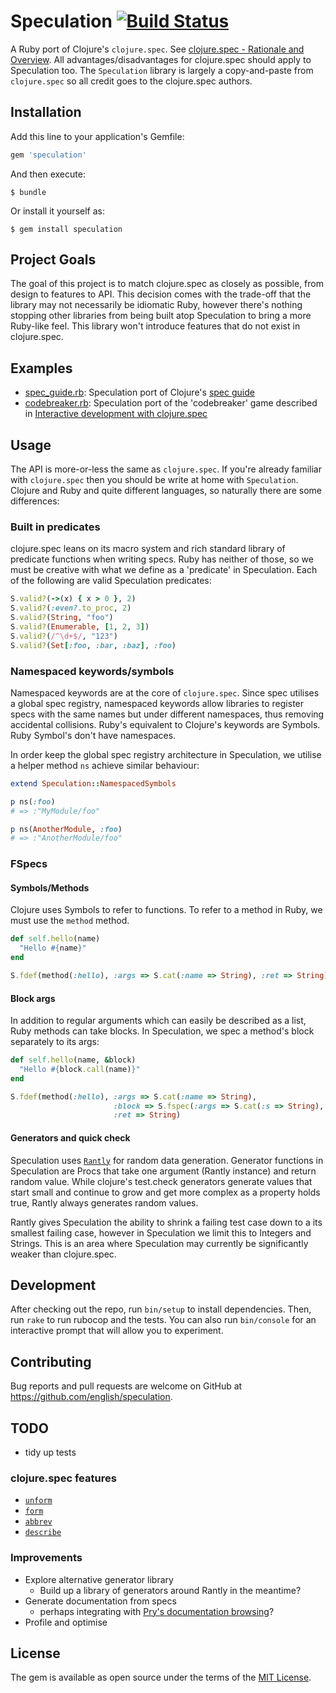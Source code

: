 # Speculation [![Build Status](https://travis-ci.org/english/speculation.svg?branch=master)](https://travis-ci.org/english/speculation)

A Ruby port of Clojure's `clojure.spec`. See [clojure.spec - Rationale and Overview](https://clojure.org/about/spec). All advantages/disadvantages for clojure.spec should apply to Speculation too. The `Speculation` library is largely a copy-and-paste from `clojure.spec` so all credit goes to the clojure.spec authors.

## Installation

Add this line to your application's Gemfile:

```ruby
gem 'speculation'
```

And then execute:

    $ bundle

Or install it yourself as:

    $ gem install speculation

## Project Goals

The goal of this project is to match clojure.spec as closely as possible, from design to features to API. This decision comes with the trade-off that the library may not necessarily be idiomatic Ruby, however there's nothing stopping other libraries from being built atop Speculation to bring a more Ruby-like feel. This library won't introduce features that do not exist in clojure.spec.

## Examples

- [spec_guide.rb](examples/spec_guide.rb): Speculation port of Clojure's [spec guide](https://clojure.org/guides/spec)
- [codebreaker.rb](examples/codebreaker.rb): Speculation port of the 'codebreaker' game described in [Interactive development with clojure.spec](http://blog.cognitect.com/blog/2016/10/5/interactive-development-with-clojurespec)

## Usage

The API is more-or-less the same as `clojure.spec`. If you're already familiar with `clojure.spec` then you should be write at home with `Speculation`. Clojure and Ruby and quite different languages, so naturally there are some differences:

### Built in predicates

clojure.spec leans on its macro system and rich standard library of predicate functions when writing specs. Ruby has neither of those, so we must be creative with what we define as a 'predicate' in Speculation. Each of the following are valid Speculation predicates:

```rb
S.valid?(->(x) { x > 0 }, 2)
S.valid?(:even?.to_proc, 2)
S.valid?(String, "foo")
S.valid?(Enumerable, [1, 2, 3])
S.valid?(/^\d+$/, "123")
S.valid?(Set[:foo, :bar, :baz], :foo)
```

### Namespaced keywords/symbols

Namespaced keywords are at the core of `clojure.spec`. Since spec utilises a global spec registry, namespaced keywords allow libraries to register specs with the same names but under different namespaces, thus removing accidental collisions. Ruby's equivalent to Clojure's keywords are Symbols. Ruby Symbol's don't have namespaces.

In order keep the global spec registry architecture in Speculation, we utilise a helper method `ns` achieve similar behaviour:

```rb
extend Speculation::NamespacedSymbols

p ns(:foo)
# => :"MyModule/foo"

p ns(AnotherModule, :foo)
# => :"AnotherModule/foo"
```

### FSpecs

#### Symbols/Methods

Clojure uses Symbols to refer to functions. To refer to a method in Ruby, we must use the `method` method.

```rb
def self.hello(name)
  "Hello #{name}"
end

S.fdef(method(:hello), :args => S.cat(:name => String), :ret => String)
```

#### Block args

In addition to regular arguments which can easily be described as a list, Ruby methods can take blocks. In Speculation, we spec a method's block separately to its args:

```rb
def self.hello(name, &block)
  "Hello #{block.call(name)}"
end

S.fdef(method(:hello), :args => S.cat(:name => String),
                       :block => S.fspec(:args => S.cat(:s => String), :ret => String),
                       :ret => String)
```

#### Generators and quick check

Speculation uses [`Rantly`](https://github.com/abargnesi/rantly) for random data generation. Generator functions in Speculation are Procs that take one argument (Rantly instance) and return random value. While clojure's test.check generators generate values that start small and continue to grow and get more complex as a property holds true, Rantly always generates random values.

Rantly gives Speculation the ability to shrink a failing test case down to a its smallest failing case, however in Speculation we limit this to Integers and Strings. This is an area where Speculation may currently be significantly weaker than clojure.spec.

## Development

After checking out the repo, run `bin/setup` to install dependencies. Then, run `rake` to run rubocop and the tests. You can also run `bin/console` for an interactive prompt that will allow you to experiment.

## Contributing

Bug reports and pull requests are welcome on GitHub at https://github.com/english/speculation.

## TODO

- tidy up tests

### clojure.spec features

- [`unform`](https://clojuredocs.org/clojure.spec/unform)
- [`form`](https://clojuredocs.org/clojure.spec/form)
- [`abbrev`](https://clojuredocs.org/clojure.spec/abbrev)
- [`describe`](https://clojuredocs.org/clojure.spec/describe)

### Improvements

- Explore alternative generator library
  - Build up a library of generators around Rantly in the meantime?
- Generate documentation from specs
  - perhaps integrating with [Pry's documentation browsing](https://github.com/pry/pry/wiki/Documentation-browsing)?
- Profile and optimise

## License

The gem is available as open source under the terms of the [MIT License](http://opensource.org/licenses/MIT).
